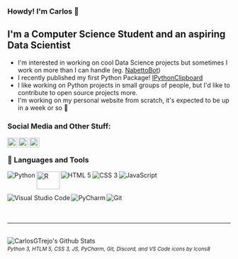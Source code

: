 
###  Howdy! I'm Carlos 👋

  

##  I'm a Computer Science Student and an aspiring Data Scientist
- I'm interested in working on cool Data Science projects but sometimes I work on more than I can handle (eg. [NabettoBot](https://github.com/CarlosGTrejo/NabettoBot))
- I recently published my first Python Package! [IPythonClipboard][ipythonclipboard]
- I like working on Python projects in small groups of people, but I'd like to contribute to open source projects more.
- I'm working on my personal website from scratch, it's expected to be up in a week or so 📆
  

###  Social Media and Other Stuff:

[<img align="left" alt="Carlos G. Trejo | LinkedIn" width="22px" src="https://cdn.jsdelivr.net/npm/simple-icons@v3/icons/linkedin.svg" />][linkedin]
[<img align="left" alt="Carlos.#7032" width="22px" src="https://img.icons8.com/material-rounded/50/000000/discord-logo.png"/>][discord]
[<img align="left" alt="Carlos G. Trejo | CodeWars" width="22px" src="https://www.codewars.com/assets/logos/logo-glyph-36-red-583450fbf586726c570cfd610c94b8f631abfd89d5c4996b4c821a770ca498f9.png" />][codewars]

  
<br/>


### 🔧 Languages and Tools


<img  align="left"  alt="Python"  src="https://img.icons8.com/color/48/000000/python.png"/>

<img  align="left"  alt="R"       src="https://www.r-project.org/Rlogo.png" width="52" height="40">

<img  align="left"  alt="HTML 5"  src="https://img.icons8.com/color/48/000000/html-5.png"/>

<img  align="left"  alt="CSS 3"   src="https://img.icons8.com/color/48/000000/css3.png"/>

<img  align="left"  alt="JavaScript"  src="https://img.icons8.com/color/50/000000/javascript.png"/>


<br/>
<br/>
<br/>


<img  align="left"  alt="Visual Studio Code"  src="https://img.icons8.com/color/50/000000/visual-studio-code-2019.png"/>

<img  align="left"  alt="PyCharm"  src="https://img.icons8.com/color/50/000000/pycharm.png"/>
<img  align="left"  alt="Git"  src="https://img.icons8.com/color/48/000000/git.png"/>
<br/>
<br/>
<br/>
<hr/>
<br/>
  

<img  align="left"  alt="CarlosGTrejo's Github Stats"  src="https://github-readme-stats.vercel.app/api?username=CarlosGTrejo&show_icons=true&hide_border=true&count_private=true"  />

  
###### <sub>Python 3, HTLM 5, CSS 3, JS, PyCharm, Git, Discord, and VS Code icons by Icons8</sub>

[linkedin]:  https://www.linkedin.com/in/carlos-g-trejo/

[codewars]:  https://www.codewars.com/users/-Kato

[stackexchange]:  https://stackexchange.com/users/12260944/kato?tab=accounts

[discord]:  https://gist.githubusercontent.com/CarlosGTrejo/aa637f7bab8220b76a501760d13344f5/raw/ee8438c4538d2447ab919167263c0fb298497c7a/Discord%2520Tag

[ipythonclipboard]: https://pypi.org/project/IPythonClipboard/